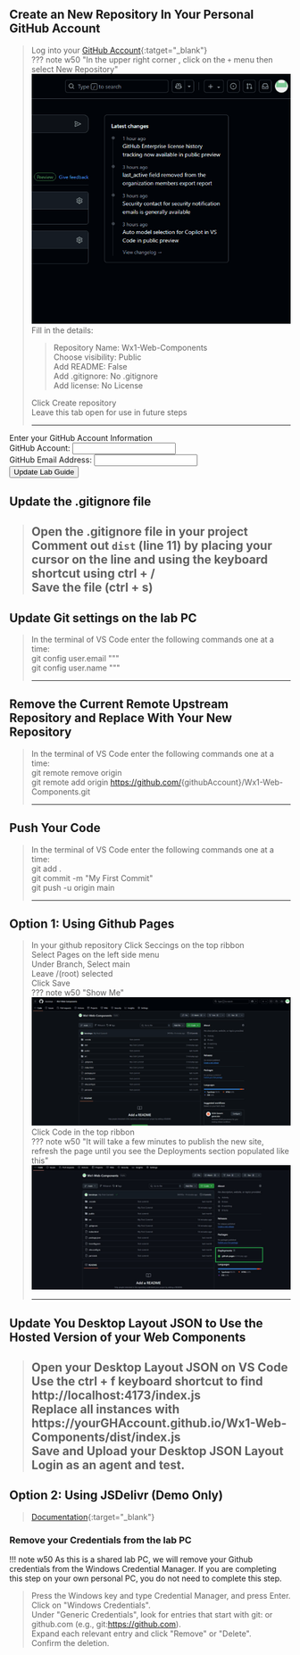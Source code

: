 ## Create an New Repository In Your Personal GitHub Account
> Log into your [GitHub Account](https://github.com){:tatget="_blank"}  
> ??? note w50 "In the upper right corner , click on the `+` menu then select New Repository"
    ![](assets/newRepo.gif)
> Fill in the details:  
>> Repository Name: <copy>Wx1-Web-Components</copy>  
>> Choose visibility: Public  
>> Add README: False  
>> Add .gitignore: No .gitignore  
>> Add license: No License  
>
> Click Create repository   
> Leave this tab open for use in future steps  
> 
> ---

<form id="info">
<label for="info">Enter your GitHub Account Information</label><br>
  <label for="gh">GitHub Account:</label>
  <input type="text" id="gh" name="gh"><br>
    <label for="ghEmail">GitHub Email Address:</label>
  <input type="text" id="ghEmail" name="ghEmail"><br>
  <button onclick="setValues()">Update Lab Guide</button>
</form>

## Update the .gitignore file
> Open the .gitignore file in your project  
> Comment out `dist` (line 11) by placing your cursor on the line and using the keyboard shortcut using ctrl + /  
> Save the file (ctrl + s)  
> ---

## Update Git settings on the lab PC
> In the terminal of VS Code enter the following commands one at a time:  
> <copy>git config user.email "<w class="ghEmail"><w/>""</copy>  
> <copy>git config user.name "<w class="gh"><w/>""</copy>
>
> ---


## Remove the Current Remote Upstream Repository and Replace With Your New Repository
> In the terminal of VS Code enter the following commands one at a time:  
> <copy>git remote remove origin</copy>  
> <copy>git remote add origin https://github.com/<w class="gh">{githubAccount}</w>/Wx1-Web-Components.git</copy>  
> 
> ---


## Push Your Code
> In the terminal of VS Code enter the following commands one at a time:  
> <copy>git add .</copy>  
> <copy>git commit -m "My First Commit"</copy>   
> <copy>git push -u origin main</copy>  
>
> ---


## Option 1: Using Github Pages 
> In your github repository Click Seccings on the top ribbon  
> Select Pages on the left side menu  
> Under Branch, Select main  
> Leave /(root) selected  
> Click Save  
> ??? note w50 "Show Me"
    ![](assets/enablePages.gif)
> Click Code in the top ribbon  
> ??? note w50 "It will take a few minutes to publish the new site, refresh the page until you see the Deployments section populated like this"  
    ![alt text](assets/pagesReady.jpg)
>
> ---

## Update You Desktop Layout JSON to Use the Hosted Version of your Web Components
> Open your Desktop Layout JSON on VS Code  
> Use the ctrl + f keyboard shortcut to find <copy>http://localhost:4173/index.js</copy>   
> Replace all instances with <copy>https://<w class="gh">yourGHAccount</w>.github.io/Wx1-Web-Components/dist/index.js</copy>  
> Save and Upload your Desktop JSON Layout  
> Login as an agent and test.  
> ---

## Option 2: Using JSDelivr (Demo Only)
> [Documentation](https://www.jsdelivr.com/documentation#id-github){:target="_blank"}  
> 



### Remove your Credentials from the lab PC
!!! note w50
    As this is a shared lab PC, we will remove your Github credentials from the Windows Credential Manager.  If you are completing this step on your own personal PC, you do not need to complete this step.
> Press the Windows key and type Credential Manager, and press Enter.  
> Click on "Windows Credentials".  
> Under "Generic Credentials", look for entries that start with git: or github.com (e.g., git:https://github.com).  
> Expand each relevant entry and click "Remove" or "Delete".  
> Confirm the deletion.  



